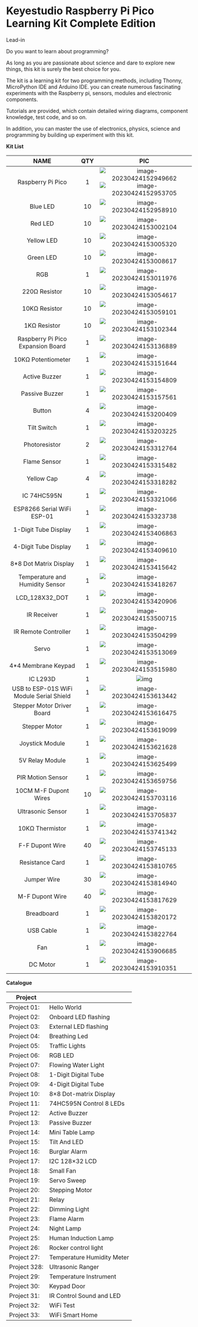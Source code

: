 # **Keyestudio Raspberry Pi Pico Learning Kit Complete Edition**

Lead-in

Do you want to learn about programming?

As long as you are passionate about science and dare to explore new things, this kit is surely the best choice for you.

The kit is a learning kit for two programming methods, including Thonny, MicroPython IDE and Arduino IDE.  you can create numerous fascinating experiments with the Raspberry pi, sensors, modules and electronic components. 

Tutorials are provided, which contain detailed wiring diagrams, component knowledge, test code, and so on. 

In addition, you can master the use of electronics, physics, science and programming by building up experiment with this kit.



**Kit List**

|                   NAME                   | QTY  |                             PIC                              |
| :--------------------------------------: | :--: | :----------------------------------------------------------: |
|            Raspberry Pi Pico             |  1   | ![image-20230424152949662](media/image-20230424152949662.png)![image-20230424152953705](media/image-20230424152953705.png) |
|                 Blue LED                 |  10  | ![image-20230424152958910](media/image-20230424152958910.png) |
|                 Red LED                  |  10  | ![image-20230424153002104](media/image-20230424153002104.png) |
|                Yellow LED                |  10  | ![image-20230424153005320](media/image-20230424153005320.png) |
|                Green LED                 |  10  | ![image-20230424153008617](media/image-20230424153008617.png) |
|                   RGB                    |  1   | ![image-20230424153011976](media/image-20230424153011976.png) |
|              220Ω Resistor               |  10  | ![image-20230424153054617](media/image-20230424153054617.png) |
|              10KΩ Resistor               |  10  | ![image-20230424153059101](media/image-20230424153059101.png) |
|               1KΩ Resistor               |  10  | ![image-20230424153102344](media/image-20230424153102344.png) |
|    Raspberry Pi Pico Expansion Board     |  1   | ![image-20230424153136889](media/image-20230424153136889.png) |
|            10KΩ Potentiometer            |  1   | ![image-20230424153151644](media/image-20230424153151644.png) |
|              Active Buzzer               |  1   | ![image-20230424153154809](media/image-20230424153154809.png) |
|              Passive Buzzer              |  1   | ![image-20230424153157561](media/image-20230424153157561.png) |
|                  Button                  |  4   | ![image-20230424153200409](media/image-20230424153200409.png) |
|               Tilt Switch                |  1   | ![image-20230424153203225](media/image-20230424153203225.png) |
|              Photoresistor               |  2   | ![image-20230424153312764](media/image-20230424153312764.png) |
|               Flame Sensor               |  1   | ![image-20230424153315482](media/image-20230424153315482.png) |
|                Yellow Cap                |  4   | ![image-20230424153318282](media/image-20230424153318282.png) |
|               IC 74HC595N                |  1   | ![image-20230424153321066](media/image-20230424153321066.png) |
|        ESP8266 Serial WiFi ESP-01        |  1   | ![image-20230424153323738](media/image-20230424153323738.png) |
|           1-Digit Tube Display           |  1   | ![image-20230424153406863](media/image-20230424153406863.png) |
|           4-Digit Tube Display           |  1   | ![image-20230424153409610](media/image-20230424153409610.png) |
|          8*8 Dot Matrix Display          |  1   | ![image-20230424153415642](media/image-20230424153415642.png) |
|     Temperature and Humidity Sensor      |  1   | ![image-20230424153418267](media/image-20230424153418267.png) |
|              LCD_128X32_DOT              |  1   | ![image-20230424153420906](media/image-20230424153420906.png) |
|               IR Receiver                |  1   | ![image-20230424153500715](media/image-20230424153500715.png) |
|           IR Remote Controller           |  1   | ![image-20230424153504299](media/image-20230424153504299.png) |
|                  Servo                   |  1   | ![image-20230424153513069](media/image-20230424153513069.png) |
|           4*4 Membrane Keypad            |  1   | ![image-20230424153515980](media/image-20230424153515980.png) |
|                 IC L293D                 |  1   |                    ![img](media/wps1.jpg)                    |
| USB to ESP-01S WiFi Module Serial Shield |  1   | ![image-20230424153613442](media/image-20230424153613442.png) |
|        Stepper Motor Driver Board        |  1   | ![image-20230424153616475](media/image-20230424153616475.png) |
|              Stepper Motor               |  1   | ![image-20230424153619099](media/image-20230424153619099.png) |
|             Joystick Module              |  1   | ![image-20230424153621628](media/image-20230424153621628.png) |
|             5V Relay Module              |  1   | ![image-20230424153625499](media/image-20230424153625499.png) |
|            PIR Motion Sensor             |  1   | ![image-20230424153659756](media/image-20230424153659756.png) |
|          10CM M-F Dupont Wires           |  10  | ![image-20230424153703116](media/image-20230424153703116.png) |
|            Ultrasonic Sensor             |  1   | ![image-20230424153705837](media/image-20230424153705837.png) |
|             10KΩ Thermistor              |  1   | ![image-20230424153741342](media/image-20230424153741342.png) |
|             F-F Dupont Wire              |  40  | ![image-20230424153745133](media/image-20230424153745133.png) |
|             Resistance Card              |  1   | ![image-20230424153810765](media/image-20230424153810765.png) |
|               Jumper Wire                |  30  | ![image-20230424153814940](media/image-20230424153814940.png) |
|             M-F Dupont Wire              |  40  | ![image-20230424153817629](media/image-20230424153817629.png) |
|                Breadboard                |  1   | ![image-20230424153820172](media/image-20230424153820172.png) |
|                USB Cable                 |  1   | ![image-20230424153822764](media/image-20230424153822764.png) |
|                   Fan                    |  1   | ![image-20230424153906685](media/image-20230424153906685.png) |
|                 DC Motor                 |  1   | ![image-20230424153910351](media/image-20230424153910351.png) |



**Catalogue**

| Project      |                            |
| ------------ | -------------------------- |
| Project 01:  | Hello World                |
| Project 02:  | Onboard LED flashing       |
| Project 03:  | External LED flashing      |
| Project 04:  | Breathing Led              |
| Project 05:  | Traffic Lights             |
| Project 06:  | RGB LED                    |
| Project 07:  | Flowing Water Light        |
| Project 08:  | 1-Digit Digital Tube       |
| Project 09:  | 4-Digit Digital Tube       |
| Project 10:  | 8×8 Dot-matrix Display     |
| Project 11:  | 74HC595N Control 8 LEDs    |
| Project 12:  | Active Buzzer              |
| Project 13:  | Passive Buzzer             |
| Project 14:  | Mini Table Lamp            |
| Project 15:  | Tilt And LED               |
| Project 16:  | Burglar Alarm              |
| Project 17:  | I2C 128×32 LCD             |
| Project 18:  | Small Fan                  |
| Project 19:  | Servo Sweep                |
| Project 20:  | Stepping Motor             |
| Project 21:  | Relay                      |
| Project 22:  | Dimming Light              |
| Project 23:  | Flame Alarm                |
| Project 24:  | Night Lamp                 |
| Project 25:  | Human Induction Lamp       |
| Project 26:  | Rocker control light       |
| Project 27:  | Temperature Humidity Meter |
| Project 328: | Ultrasonic Ranger          |
| Project 29:  | Temperature Instrument     |
| Project 30:  | Keypad Door                |
| Project 31:  | IR Control Sound and LED   |
| Project 32:  | WiFi Test                  |
| Project 33:  | WiFi Smart Home            |
